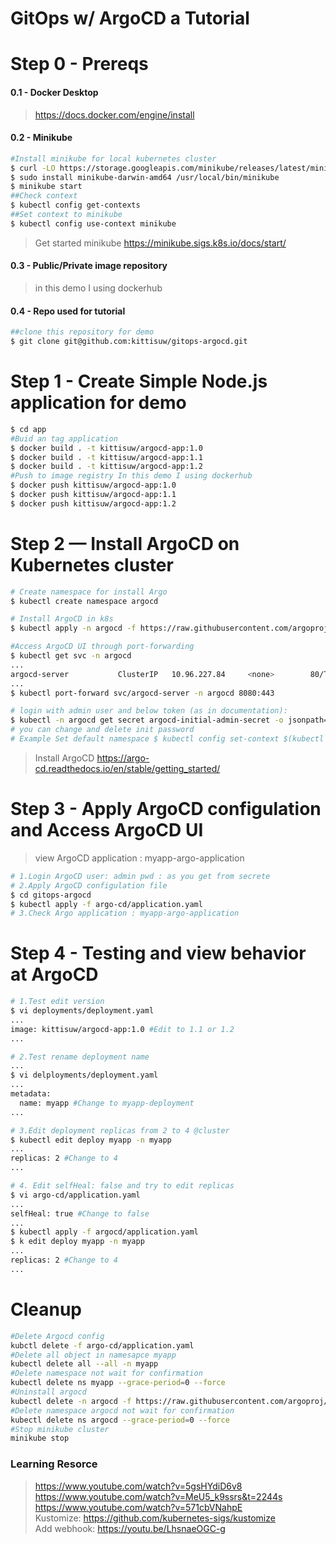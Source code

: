 # GitOps w/ ArgoCD a Tutorial
# Step 0 - Prereqs
#### 0.1 - Docker Desktop
>https://docs.docker.com/engine/install
#### 0.2 - Minikube
```bash
#Install minikube for local kubernetes cluster
$ curl -LO https://storage.googleapis.com/minikube/releases/latest/minikube-darwin-amd64
$ sudo install minikube-darwin-amd64 /usr/local/bin/minikube
$ minikube start
##Check context
$ kubectl config get-contexts
##Set context to minikube
$ kubectl config use-context minikube
```
> Get started minikube https://minikube.sigs.k8s.io/docs/start/
#### 0.3 - Public/Private image repository
> in this demo I using dockerhub
#### 0.4 - Repo used for tutorial
```bash
##clone this repository for demo
$ git clone git@github.com:kittisuw/gitops-argocd.git
```
# Step 1 - Create Simple Node.js application for demo
```bash
$ cd app
#Buid an tag application
$ docker build . -t kittisuw/argocd-app:1.0
$ docker build . -t kittisuw/argocd-app:1.1
$ docker build . -t kittisuw/argocd-app:1.2
#Push to image registry In this demo I using dockerhub
$ docker push kittisuw/argocd-app:1.0
$ docker push kittisuw/argocd-app:1.1
$ docker push kittisuw/argocd-app:1.2
```
# Step 2 — Install ArgoCD on Kubernetes cluster
```bash
# Create namespace for install Argo
$ kubectl create namespace argocd

# Install ArgoCD in k8s
$ kubectl apply -n argocd -f https://raw.githubusercontent.com/argoproj/argo-cd/stable/manifests/install.yaml

#Access ArgoCD UI through port-forwarding
$ kubectl get svc -n argocd
...
argocd-server           ClusterIP   10.96.227.84     <none>        80/TCP,443/TCP               35h
...
$ kubectl port-forward svc/argocd-server -n argocd 8080:443

# login with admin user and below token (as in documentation):
$ kubectl -n argocd get secret argocd-initial-admin-secret -o jsonpath="{.data.password}" | base64 --decode && echo
# you can change and delete init password
# Example Set default namespace $ kubectl config set-context $(kubectl config current-context) --namespace=argocd
```
> Install ArgoCD https://argo-cd.readthedocs.io/en/stable/getting_started/
# Step 3 - Apply ArgoCD configulation and Access ArgoCD UI
> view ArgoCD application : myapp-argo-application
```bash
# 1.Login ArgoCD user: admin pwd : as you get from secrete
# 2.Apply ArgoCD configulation file
$ cd gitops-argocd
$ kubectl apply -f argo-cd/application.yaml
# 3.Check Argo application : myapp-argo-application
```
# Step 4 - Testing and view behavior at ArgoCD
```bash
# 1.Test edit version
$ vi deployments/deployment.yaml 
...
image: kittisuw/argocd-app:1.0 #Edit to 1.1 or 1.2
...

# 2.Test rename deployment name
...
$ vi delployments/deployment.yaml
...
metadata:
  name: myapp #Change to myapp-deployment
...

# 3.Edit deployment replicas from 2 to 4 @cluster
$ kubectl edit deploy myapp -n myapp
...
replicas: 2 #Change to 4
...

# 4. Edit selfHeal: false and try to edit replicas
$ vi argo-cd/application.yaml
...
selfHeal: true #Change to false
...
$ kubectl apply -f argocd/application.yaml
$ k edit deploy myapp -n myapp
...
replicas: 2 #Change to 4
...
```
# Cleanup
```bash
#Delete Argocd config
kubctl delete -f argo-cd/application.yaml
#Delete all object in namesapce myapp
kubectl delete all --all -n myapp
#Delete namespace not wait for confirmation
kubectl delete ns myapp --grace-period=0 --force
#Uninstall argocd
kubectl delete -n argocd -f https://raw.githubusercontent.com/argoproj/argo-cd/stable/manifests/install.yaml
#Delete namespace argocd not wait for confirmation
kubectl delete ns argocd --grace-period=0 --force
#Stop minikube cluster
minikube stop
```
### Learning Resorce
> https://www.youtube.com/watch?v=5gsHYdiD6v8   
> https://www.youtube.com/watch?v=MeU5_k9ssrs&t=2244s   
> https://www.youtube.com/watch?v=571cbVNahpE   
> Kustomize: https://github.com/kubernetes-sigs/kustomize   
> Add webhook: https://youtu.be/LhsnaeOGC-g